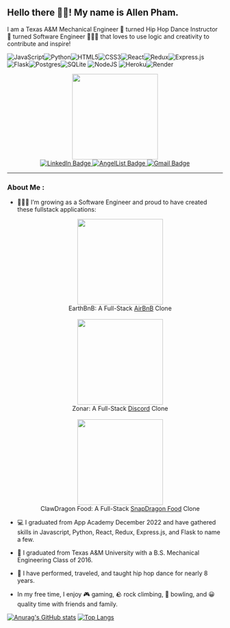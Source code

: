 ## Hello there 👋🏽! My name is Allen Pham. 

I am a Texas A&M Mechanical Engineer 🦾 turned Hip Hop Dance Instructor 🕺 turned Software Engineer 🧑🏽‍💻 that loves to use logic and creativity to contribute and inspire!

![JavaScript](https://img.shields.io/badge/javascript-%23323330.svg?style=for-the-badge&logo=javascript&logoColor=%23F7DF1E)![Python](https://img.shields.io/badge/python-3670A0?style=for-the-badge&logo=python&logoColor=ffdd54)![HTML5](https://img.shields.io/badge/html5-%23E34F26.svg?style=for-the-badge&logo=html5&logoColor=white)![CSS3](https://img.shields.io/badge/css3-%231572B6.svg?style=for-the-badge&logo=css3&logoColor=white)![React](https://img.shields.io/badge/react-%2320232a.svg?style=for-the-badge&logo=react&logoColor=%2361DAFB)![Redux](https://img.shields.io/badge/redux-%23593d88.svg?style=for-the-badge&logo=redux&logoColor=white)![Express.js](https://img.shields.io/badge/express.js-%23404d59.svg?style=for-the-badge&logo=express&logoColor=%2361DAFB)![Flask](https://img.shields.io/badge/flask-%23000.svg?style=for-the-badge&logo=flask&logoColor=white)![Postgres](https://img.shields.io/badge/postgres-%23316192.svg?style=for-the-badge&logo=postgresql&logoColor=white)![SQLite](https://img.shields.io/badge/sqlite-%2307405e.svg?style=for-the-badge&logo=sqlite&logoColor=white)	![NodeJS](https://img.shields.io/badge/node.js-6DA55F?style=for-the-badge&logo=node.js&logoColor=white)	![Heroku](https://img.shields.io/badge/heroku-%23430098.svg?style=for-the-badge&logo=heroku&logoColor=white)![Render](https://img.shields.io/badge/Render-%46E3B7.svg?style=for-the-badge&logo=render&logoColor=white)

<div id="header" align="center">
  <img src="https://i.imgur.com/aNq4G0j.gif" width="200"/>
  <div id="badges">
  
  <a href="https://www.linkedin.com/in/allen-pham/" target="_blank">
    <img src="https://img.shields.io/badge/LinkedIn-blue?style=for-the-badge&logo=linkedin&logoColor=white" alt="LinkedIn Badge"/>
  </a>
    
  <a href="https://angel.co/u/allen-pham-2" target="_blank">
    <img src="https://img.shields.io/badge/AngelList-%23D4D4D4.svg?style=for-the-badge&logo=AngelList&logoColor=black" alt="AngelList Badge"/>
  </a>
    
  <a href="mailto:allendpham@gmail.com" target="_blank">
    <img src="https://img.shields.io/badge/Gmail-D14836?style=for-the-badge&logo=gmail&logoColor=white" alt="Gmail Badge"/>
  </a>
  </div>
</div>

---

### About Me : 
- 🧑🏽‍💻 I’m growing as a Software Engineer and proud to have created these fullstack applications:
   <div id='projects' align="center">
            <div id='earthbnb' align="center">
              <a href="https://airbnb-aa-adpham.herokuapp.com/" target="_blank"><img src="https://i.imgur.com/82DMOew.png" width="200"/></a> <div>EarthBnB: A Full-Stack <a href="https://www.airbnb.com/" target="_blank">AirBnB</a> Clone</div>
      </div>
   <br>
   <div id='projects' align="center">
            <div id='zonar' align="center">
              <a href="https://aa-zonar.onrender.com" target="_blank"><img src="https://i.imgur.com/9qICNx0.png" width="200"/></a> <div>Zonar: A Full-Stack <a href="https://discord.com/" target="_blank">Discord</a> Clone</div>
      </div>
   <br>
   <div id='projects' align="center">
            <div id='clawdragon' align="center">
              <a href="https://aa-clawdragonfood.onrender.com" target="_blank"><img src="https://i.imgur.com/mPUOAfG.png" width="200"/></a> <div>ClawDragon Food: A Full-Stack <a href="https://snapdragonfood.com/" target="_blank">SnapDragon Food</a> Clone</div>
      </div>
   </div>
- 💻 I graduated from App Academy December 2022 and have gathered skills in Javascript, Python, React, Redux, Express.js, and Flask to name a few.

- 🦾 I graduated from Texas A&M University with a B.S. Mechanical Engineering Class of 2016.

- 🕺 I have performed, traveled, and taught hip hop dance for nearly 8 years.

- In my free time, I enjoy 🎮 gaming, 🪨 rock climbing, 🎳 bowling, and 😀 quality time with friends and family.


[![Anurag's GitHub stats](https://github-readme-stats.vercel.app/api?username=Allendpham&show_icons=true&theme=radical)](https://github.com/anuraghazra/github-readme-stats)
[![Top Langs](https://github-readme-stats.vercel.app/api/top-langs/?username=Allendpham&theme=radical&layout=compact)](https://github.com/anuraghazra/github-readme-stats) 

